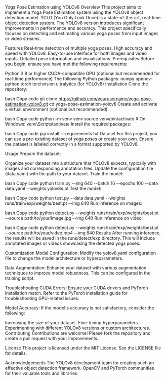 Yoga Pose Estimation using YOLOv8
Overview
This project aims to implement a Yoga Pose Estimation system using the YOLOv8 object detection model. YOLO (You Only Look Once) is a state-of-the-art, real-time object detection system. The YOLOv8 version introduces significant improvements in performance and accuracy. This project specifically focuses on detecting and estimating various yoga poses from input images or video streams.

Features
Real-time detection of multiple yoga poses.
High accuracy and speed with YOLOv8.
Easy-to-use interface for both images and video inputs.
Detailed pose information and visualizations.
Prerequisites
Before you begin, ensure you have met the following requirements:

Python 3.8 or higher
CUDA-compatible GPU (optional but recommended for real-time performance)
The following Python packages:
numpy
opencv-python
torch
torchvision
ultralytics (for YOLOv8)
Installation
Clone the repository:

bash
Copy code
git clone https://github.com/yourusername/yoga-pose-estimation-yolov8.git
cd yoga-pose-estimation-yolov8
Create and activate a virtual environment (optional but recommended):

bash
Copy code
python -m venv venv
source venv/bin/activate  # On Windows: venv\Scripts\activate
Install the required packages:

bash
Copy code
pip install -r requirements.txt
Dataset
For this project, you can use a pre-existing dataset of yoga poses or create your own. Ensure the dataset is labeled correctly in a format supported by YOLOv8.

Usage
Prepare the dataset:

Organize your dataset into a structure that YOLOv8 expects, typically with images and corresponding annotation files.
Update the configuration file (data.yaml) with the path to your dataset.
Train the model:

bash
Copy code
python train.py --img 640 --batch 16 --epochs 100 --data data.yaml --weights yolov8s.pt
Test the model:

bash
Copy code
python test.py --data data.yaml --weights runs/train/exp/weights/best.pt --img 640
Run inference on images:

bash
Copy code
python detect.py --weights runs/train/exp/weights/best.pt --source path/to/your/image.jpg --img 640
Run inference on video:

bash
Copy code
python detect.py --weights runs/train/exp/weights/best.pt --source path/to/your/video.mp4 --img 640
Results
After running inference, the results will be saved in the runs/detect/exp directory. This will include annotated images or videos showcasing the detected yoga poses.

Customization
Model Configuration:
Modify the yolov8.yaml configuration file to change the model architecture or hyperparameters.

Data Augmentation:
Enhance your dataset with various augmentation techniques to improve model robustness. This can be configured in the training script.

Troubleshooting
CUDA Errors:
Ensure your CUDA drivers and PyTorch installation match. Refer to the PyTorch installation guide for troubleshooting GPU-related issues.

Model Accuracy:
If the model's accuracy is not satisfactory, consider the following:

Increasing the size of your dataset.
Fine-tuning hyperparameters.
Experimenting with different YOLOv8 versions or custom architectures.
Contributing
Contributions are welcome! Please fork the repository and create a pull request with your improvements.

License
This project is licensed under the MIT License. See the LICENSE file for details.

Acknowledgements
The YOLOv8 development team for creating such an effective object detection framework.
OpenCV and PyTorch communities for their valuable tools and libraries.
